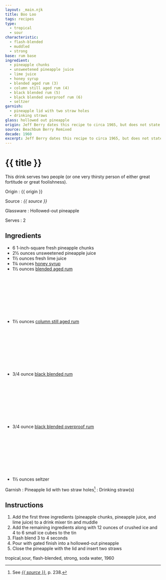 ```yaml
---
layout: _main.njk
title: Boo Loo
tags: recipes
type:
  - tropical
  - sour
characteristic:
  - flash-blended
  - muddled
  - strong
base: rum base
ingredient:
  - pineapple chunks
  - unsweetened pineapple juice
  - lime juice
  - honey syrup
  - blended aged rum (3)
  - column still aged rum (4)
  - black blended rum (5)
  - black blended overproof rum (6)
  - seltzer
garnish:
  - pineapple lid with two straw holes
  - drinking straws
glass: hollowed out pineapple
origin: Jeff Berry dates this recipe to circa 1965, but does not state its origin.
source: Beachbum Berry Remixed
decade: 1960
excerpt: Jeff Berry dates this recipe to circa 1965, but does not state its origin
---
```

<!-- markdownlint-disable MD025 -->
# {{ title }}
<!-- markdownlint-enable MD025 -->

This drink serves two people (or one very thirsty person of either great fortitude or great foolishness).

Origin
  : {{ origin }}

Source
  : <cite><span data-pagefind-filter="Source">{{ source }}</span></cite>

Glassware
  : <span data-pagefind-filter="Glassware">Hollowed-out pineapple</span>

Serves
  : 2

## Ingredients

* 6 1-inch-square fresh pineapple chunks
* 2&frac12; ounces unsweetened pineapple juice
* 1&frac12; ounces fresh lime juice
* 1&frac14; ounces [honey syrup](/mixes/honey-syrup/)
* 1&frac12; ounces [blended aged rum](/rums/05-rum-blended-aged/)<icon-l space="1em" label="(3)" class="bigger"><span class="with-icon"><svg class="icon"><use href="/assets/images/icons/circle-3.svg#circle-3"></use></svg></span></icon-l>
* 1&frac12; ounces [column still aged rum](/rums/08-rum-column-still-aged/)<icon-l space="1em" label="(4)" class="bigger"><span class="with-icon"><svg class="icon"><use href="/assets/images/icons/circle-4.svg#circle-4"></use></svg></span></icon-l>
* 3/4 ounce [black blended rum](/11-rum-black-blended/)<icon-l space="1em" label="(5)" class="bigger"><span class="with-icon"><svg class="icon"><use href="/assets/images/icons/circle-5.svg#circle-5"></use></svg></span></icon-l>
* 3/4 ounce [black blended overproof rum](/rums/12-rum-black-blended-overproof/)<icon-l space="1em" label="(6)" class="bigger"><span class="with-icon"><svg class="icon"><use href="/assets/images/icons/circle-6.svg#circle-6"></use></svg></span></icon-l>
* 1&frac12; ounces seltzer

Garnish
  : <span data-pagefind-filter="Garnish">Pineapple lid with two straw holes</span>[^1]
  : <span data-pagefind-filter="Garnish">Drinking straw(s)</span>

[^1]: See <cite><a href="https://www.smugglerscovesf.com/store/smugglers-cove-exotic-cocktails-rum-and-the-cult-of-tiki-signed" target="_blank" rel="external noopener"><span data-pagefind-filter="Source">{{ source }}</span></a></cite>, p. 238.

## Instructions

1. Add the first three ingredients (pineapple chunks, pineapple juice, and lime juice) to a drink mixer tin and muddle
2. Add the remaining ingredients along with 12 ounces of crushed ice and 4 to 6 small ice cubes to the tin
3. Flash blend 3 to 4 seconds
4. Pour with gated finish into a hollowed-out pineapple
5. Close the pineapple with the lid and insert two straws

<div
  class="sr-only"
  data-cat[0]="Drink"
  data-type[0]="Tropical"
  data-type[1]="Sour"
  data-char[0]="Flash-blended"
  data-char[1]="Muddled"
  data-char[2]="Strong"
  data-origin[0]="Unknown"
  data-base[0]="Rum/Cane spirits"
  data-ingredient[0]="Pineapple chunk(s)"
  data-ingredient[1]="Pineapple juice, unsweetened"
  data-ingredient[2]="Lime juice"
  data-ingredient[3]="Honey syrup"
  data-ingredient[4]="Blended aged rum [3]"
  data-ingredient[5]="Column still aged rum [4]"
  data-ingredient[6]="Black blended rum [5]"
  data-ingredient[7]="Black blended overproof rum [6]"
  data-ingredient[8]="Seltzer"
  data-ingredient[9]="Soda water"
  data-pantry[0]="Pineapple chunk(s)"
  data-pantry[1]="Pineapple"
  data-juice[0]="Pineapple juice, unsweetened"
  data-juice[1]="Lime juice"
  data-syrup[0]="Honey syrup"
  data-liquor[0]="Blended aged rum [3]"
  data-liquor[1]="Column still aged rum [4]"
  data-liquor[2]="Black blended rum [5]"
  data-liquor[3]="Black blended overproof rum [6]"
  data-soda[0]="Seltzer"
  data-soda[1]="Soda water"
  data-glass[0]="Pineapple"
  data-decade[0]="1960"
  data-pagefind-filter="
    Category[data-cat[0]],
    Type[data-type[0]],
    Type[data-type[1]],
    Characteristic[data-char[0]],
    Characteristic[data-char[1]],
    Characteristic[data-char[2]],
    Origin[data-origin[0]],
    Base[data-base[0]],
    Ingredient[data-ingredient[0]],
    Ingredient[data-ingredient[1]],
    Ingredient[data-ingredient[2]],
    Ingredient[data-ingredient[3]],
    Ingredient[data-ingredient[4]],
    Ingredient[data-ingredient[5]],
    Ingredient[data-ingredient[6]],
    Ingredient[data-ingredient[7]],
    Ingredient[data-ingredient[8]],
    Ingredient[data-ingredient[9]],
    Pantry[data-pantry[0]],
    Pantry[data-pantry[1]],
    Juice[data-juice[0]],
    Juice[data-juice[1]],
    Syrup[data-syrup[0]],
    Liquor[data-liquor[0]],
    Liquor[data-liquor[1]],
    Liquor[data-liquor[2]],
    Liquor[data-liquor[3]],
    Soda & seltzer[data-soda[0]],
    Soda & seltzer[data-soda[1]],
    Glassware[data-glass[0]],
    Decade[data-decade[0]]
  "
>
</div>

<div class="keywords" aria-hidden> tropical,sour, flash-blended, strong, soda water, 1960</div>
